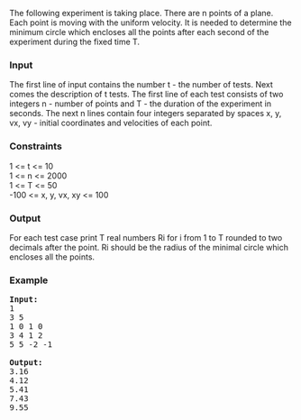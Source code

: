 <p>The following experiment is taking place. There are n points of a plane. Each point is moving with the uniform velocity. It is needed to determine the minimum circle which encloses all the points after each second of the experiment during the fixed time T.

</p><h3>Input</h3>
<p>The first line of input contains the number t - the number of tests. Next comes the description of t tests. The first line of each test consists of two integers n - number of points and T - the duration of the experiment in seconds. The next n lines contain four integers separated by spaces x, y, vx, vy - initial coordinates and velocities of each point.

</p><h3>Constraints</h3>
<p>1 &lt;= t &lt;= 10<br>
1 &lt;= n &lt;= 2000<br>
1 &lt;= T &lt;= 50<br>
-100 &lt;= x, y, vx, xy &lt;= 100

</p><h3>Output</h3>
<p>For each test case print T real numbers Ri for i from 1 to T rounded to two decimals after the point. Ri should be the radius of the minimal circle which encloses all the points.

</p><h3>Example</h3>

<pre><b>Input:</b>
1
3 5
1 0 1 0
3 4 1 2
5 5 -2 -1

<b>Output:</b>
3.16
4.12
5.41
7.43
9.55

</pre>